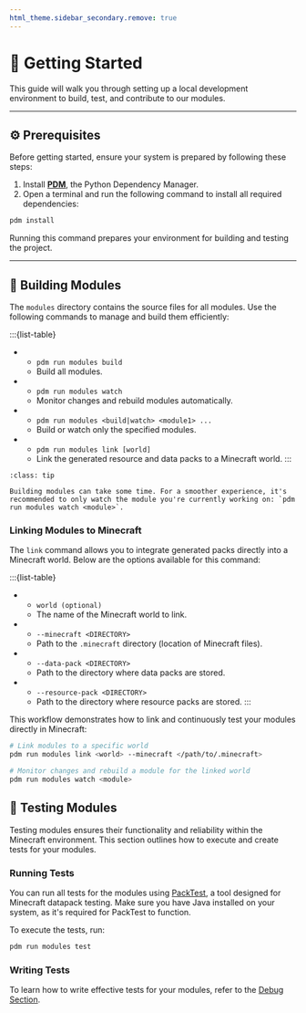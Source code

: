 ```yaml
---
html_theme.sidebar_secondary.remove: true
---
```


# 🚀 Getting Started

This guide will walk you through setting up a local development environment to build, test, and contribute to our modules.

---

## ⚙️ Prerequisites

Before getting started, ensure your system is prepared by following these steps:

1. Install [**PDM**](https://pdm-project.org/en/latest/), the Python Dependency Manager.
2. Open a terminal and run the following command to install all required dependencies:
  ```sh
  pdm install
  ```

Running this command prepares your environment for building and testing the project.

---

## 🔨 Building Modules

The `modules` directory contains the source files for all modules. Use the following commands to manage and build them efficiently:

:::{list-table}
*   - `pdm run modules build`
    - Build all modules.
*   - `pdm run modules watch`
    - Monitor changes and rebuild modules automatically.
*   - `pdm run modules <build|watch> <module1> ...`
    - Build or watch only the specified modules.
*   - `pdm run modules link [world]`
    - Link the generated resource and data packs to a Minecraft world.
:::

```{admonition} Watching Modules
:class: tip

Building modules can take some time. For a smoother experience, it's recommended to only watch the module you're currently working on: `pdm run modules watch <module>`.
```

### Linking Modules to Minecraft

The `link` command allows you to integrate generated packs directly into a Minecraft world. Below are the options available for this command:

:::{list-table}
*   - `world (optional)`
    - The name of the Minecraft world to link.
*   - `--minecraft <DIRECTORY>`
    - Path to the `.minecraft` directory (location of Minecraft files).
*   - `--data-pack <DIRECTORY>`
    - Path to the directory where data packs are stored.
*   - `--resource-pack <DIRECTORY>`
    - Path to the directory where resource packs are stored.
:::


This workflow demonstrates how to link and continuously test your modules directly in Minecraft:
```sh
# Link modules to a specific world
pdm run modules link <world> --minecraft </path/to/.minecraft>

# Monitor changes and rebuild a module for the linked world
pdm run modules watch <module>
```

## 🧪 Testing Modules

Testing modules ensures their functionality and reliability within the Minecraft environment. This section outlines how to execute and create tests for your modules.

### Running Tests
You can run all tests for the modules using [PackTest](https://github.com/misode/packtest), a tool designed for Minecraft datapack testing. Make sure you have Java installed on your system, as it's required for PackTest to function.

To execute the tests, run:
```sh
pdm run modules test
```

### Writing Tests

To learn how to write effective tests for your modules, refer to the [Debug Section](project:debug-tools.md#-unit-tests).
